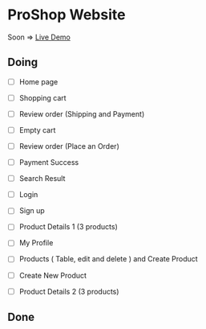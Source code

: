 # ProShop Website
Soon => [Live Demo](https://proshop-kappa.vercel.app/)

## Doing
* [ ] Home page
* [ ] Shopping cart
* [ ] Review order (Shipping and Payment)
* [ ] Empty cart
* [ ] Review order (Place an Order)
* [ ] Payment Success
* [ ] Search Result
* [ ] Login 
* [ ] Sign up
* [ ] Product Details 1 (3 products)
* [ ] My Profile
* [ ] Products ( Table, edit and delete ) and Create Product
* [ ] Create New Product
* [ ] Product Details 2 (3 products)


## Done